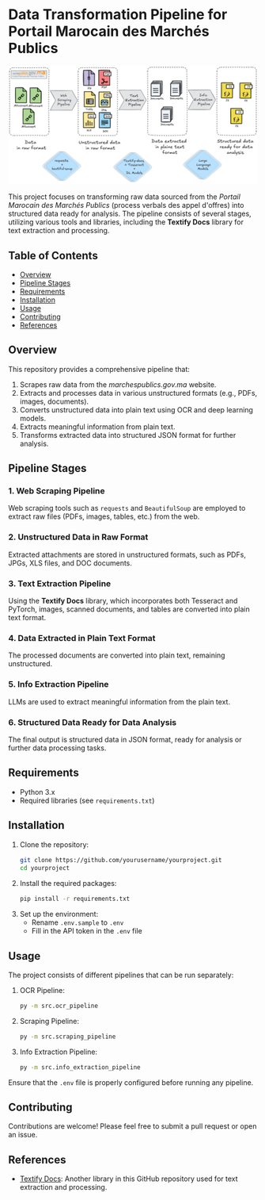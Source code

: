 # Data Transformation Pipeline for Portail Marocain des Marchés Publics

![Pipeline Overview](assets/pipeline_overview.png)

This project focuses on transforming raw data sourced from the *Portail Marocain des Marchés Publics* (process verbals des appel d'offres) into structured data ready for analysis. The pipeline consists of several stages, utilizing various tools and libraries, including the **Textify Docs** library for text extraction and processing.

## Table of Contents
- [Overview](#overview)
- [Pipeline Stages](#pipeline-stages)
- [Requirements](#requirements)
- [Installation](#installation)
- [Usage](#usage)
- [Contributing](#contributing)
- [References](#references)

## Overview
This repository provides a comprehensive pipeline that:
1. Scrapes raw data from the *marchespublics.gov.ma* website.
2. Extracts and processes data in various unstructured formats (e.g., PDFs, images, documents).
3. Converts unstructured data into plain text using OCR and deep learning models.
4. Extracts meaningful information from plain text.
5. Transforms extracted data into structured JSON format for further analysis.

## Pipeline Stages
### 1. Web Scraping Pipeline
Web scraping tools such as `requests` and `BeautifulSoup` are employed to extract raw files (PDFs, images, tables, etc.) from the web.

### 2. Unstructured Data in Raw Format
Extracted attachments are stored in unstructured formats, such as PDFs, JPGs, XLS files, and DOC documents.

### 3. Text Extraction Pipeline
Using the **Textify Docs** library, which incorporates both Tesseract and PyTorch, images, scanned documents, and tables are converted into plain text format.

### 4. Data Extracted in Plain Text Format
The processed documents are converted into plain text, remaining unstructured.

### 5. Info Extraction Pipeline
LLMs are used to extract meaningful information from the plain text.

### 6. Structured Data Ready for Data Analysis
The final output is structured data in JSON format, ready for analysis or further data processing tasks.

## Requirements
- Python 3.x
- Required libraries (see `requirements.txt`)

## Installation
1. Clone the repository:
   ```bash
   git clone https://github.com/yourusername/yourproject.git
   cd yourproject
   ```
2. Install the required packages:
   ```bash
   pip install -r requirements.txt
   ```
3. Set up the environment:
   - Rename `.env.sample` to `.env`
   - Fill in the API token in the `.env` file

## Usage
The project consists of different pipelines that can be run separately:

1. OCR Pipeline:
   ```bash
   py -m src.ocr_pipeline
   ```

2. Scraping Pipeline:
   ```bash
   py -m src.scraping_pipeline
   ```

3. Info Extraction Pipeline:
   ```bash
   py -m src.info_extraction_pipeline
   ```

Ensure that the `.env` file is properly configured before running any pipeline.

## Contributing
Contributions are welcome! Please feel free to submit a pull request or open an issue.

## References
- [Textify Docs](https://github.com/BlcMed/textify_docs): Another library in this GitHub repository used for text extraction and processing.
